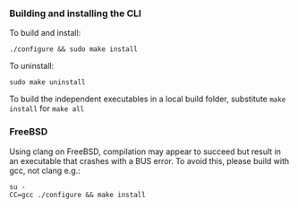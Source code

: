 ### Building and installing the CLI
To build and install:
```
./configure && sudo make install
```

To uninstall:
```
sudo make uninstall
```

To build the independent executables in a local build folder, substitute `make install`
for `make all`

### FreeBSD

Using clang on FreeBSD, compilation may appear to succeed but result in an executable
that crashes with a BUS error. To avoid this, please build with gcc, not clang e.g.:
```
su -
CC=gcc ./configure && make install
```
